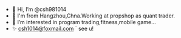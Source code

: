 - 👋 Hi, I’m @csh981014
- 💞️ I'm from Hangzhou,Chna.Working at propshop as quant trader.
- 👀 I’m interested in program trading,fitness,mobile game...
- ✨ csh1014@foxmail.com
` see u!

<!---
csh981014/csh981014 is a ✨ special ✨ repository because its `README.md` (this file) appears on your GitHub profile.
You can click the Preview link to take a look at your changes.
--->
